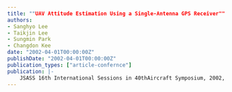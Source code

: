 ```yaml
---
title: ""UAV Attitude Estimation Using a Single-Antenna GPS Receiver""
authors:
- Sanghyo Lee
- Taikjin Lee
- Sungmin Park
- Changdon Kee
date: "2002-04-01T00:00:00Z"
publishDate: "2002-04-01T00:00:00Z"
publication_types: ["article-confernce"]
publication: |-
    JSASS 16th International Sessions in 40thAircraft Symposium, 2002, pp. 33-36
---
```

